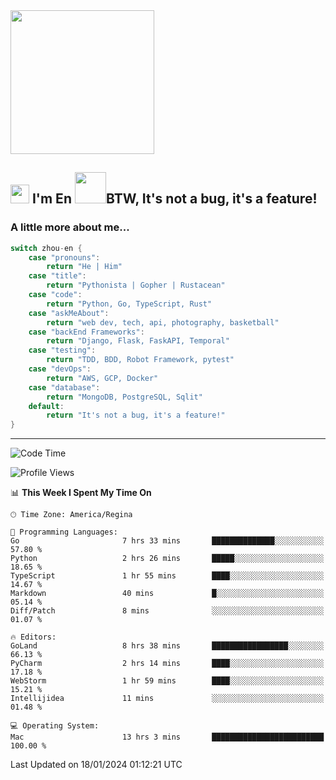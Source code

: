<img align='center' src="https://media.giphy.com/media/GP1TJJSV4Ys1r64q2A/giphy.gif" width="230">

<h2><img src="https://emojis.slackmojis.com/emojis/images/1531849430/4246/blob-sunglasses.gif?1531849430" width="30"/> I'm En <img src="https://media.giphy.com/media/12oufCB0MyZ1Go/giphy.gif" width="50">BTW, It's not a bug, it's a feature!</h2>


<!-- <img align='right' src="https://media.giphy.com/media/M9gbBd9nbDrOTu1Mqx/giphy.gif" width="230"> -->


### A little more about me... 
<!--
```javascript
const zhou-en = {
    pronouns: "He" | "Him",
    title: "Pythonista" | "Gopher" | "Rustacean",
    code: ["Python", "Go", "Rust", "TypeScript"],
    askMeAbout: ["web dev", "tech", "app dev", "photography"],
    technologies: {
        backEnd: {
            python: ["Django", "Flask", "FaskAPI"],
            go: []
        },
        scraping: ["selenium", "scrapy", "spider"],
        testing: ["Robot Framework"],
        devOps: ["AWS", "Docker", "GCP", "Nginx"],
        databases: ["mongo", "postgresql", "sqlite"],
        misc: ["Firebase", "Heroku"]
    },
    architecture: ["Event Driven Architecture", "Microservices"],
    currentFocus: ["Temporal", "Rust"],
    funFact: "It's not a bug, it's a feature!"
};
```
  -->

```go
switch zhou-en {
    case "pronouns":
        return "He | Him"
    case "title":
        return "Pythonista | Gopher | Rustacean"
    case "code":
        return "Python, Go, TypeScript, Rust"
    case "askMeAbout":
        return "web dev, tech, api, photography, basketball"
    case "backEnd Frameworks":
        return "Django, Flask, FaskAPI, Temporal"
    case "testing":
        return "TDD, BDD, Robot Framework, pytest"
    case "devOps":
        return "AWS, GCP, Docker"
    case "database":
        return "MongoDB, PostgreSQL, Sqlit"
    default:
        return "It's not a bug, it's a feature!"
}
```




---
<!--START_SECTION:waka-->
![Code Time](http://img.shields.io/badge/Code%20Time-1%2C165%20hrs%2037%20mins-blue)

![Profile Views](http://img.shields.io/badge/Profile%20Views-0-blue)

📊 **This Week I Spent My Time On** 

```text
🕑︎ Time Zone: America/Regina

💬 Programming Languages: 
Go                       7 hrs 33 mins       ██████████████░░░░░░░░░░░   57.80 % 
Python                   2 hrs 26 mins       █████░░░░░░░░░░░░░░░░░░░░   18.65 % 
TypeScript               1 hr 55 mins        ████░░░░░░░░░░░░░░░░░░░░░   14.67 % 
Markdown                 40 mins             █░░░░░░░░░░░░░░░░░░░░░░░░   05.14 % 
Diff/Patch               8 mins              ░░░░░░░░░░░░░░░░░░░░░░░░░   01.07 % 

🔥 Editors: 
GoLand                   8 hrs 38 mins       █████████████████░░░░░░░░   66.13 % 
PyCharm                  2 hrs 14 mins       ████░░░░░░░░░░░░░░░░░░░░░   17.18 % 
WebStorm                 1 hr 59 mins        ████░░░░░░░░░░░░░░░░░░░░░   15.21 % 
Intellijidea             11 mins             ░░░░░░░░░░░░░░░░░░░░░░░░░   01.48 % 

💻 Operating System: 
Mac                      13 hrs 3 mins       █████████████████████████   100.00 % 
```


 Last Updated on 18/01/2024 01:12:21 UTC
<!--END_SECTION:waka-->
